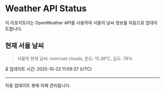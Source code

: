 
# Weather API Status

이 리포지토리는 OpenWeather API를 사용하여 서울의 날씨 정보를 자동으로 업데이트합니다.

## 현재 서울 날씨
> 서울의 현재 날씨: overcast clouds, 온도: 15.38°C, 습도: 76%

⏳ 업데이트 시간: 2025-10-22 11:09:37 (UTC)

---
자동 업데이트 봇에 의해 관리됩니다.
